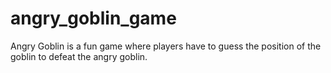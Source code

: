# angry_goblin_game
Angry Goblin is a fun game where players have to guess the position of the goblin to defeat the angry goblin.
